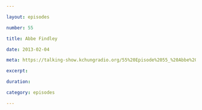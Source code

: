 ```yaml
---

layout: episodes

number: 55

title: Abbe Findley

date: 2013-02-04

meta: https://talking-show.kchungradio.org/55%20Episode%2055_%20Abbe%20Findley.mp3

excerpt: 

duration: 

category: episodes

---
```


